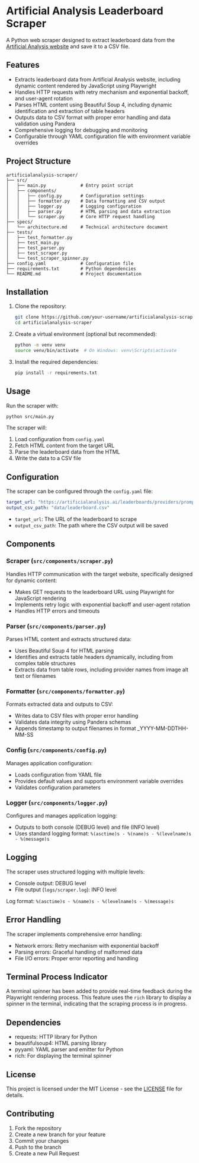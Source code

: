 # Artificial Analysis Leaderboard Scraper

A Python web scraper designed to extract leaderboard data from the [Artificial Analysis website](https://artificialanalysis.ai/leaderboards/providers/prompt-options/single/medium_coding?deprecation=all) and save it to a CSV file.

## Features
 
- Extracts leaderboard data from Artificial Analysis website, including dynamic content rendered by JavaScript using Playwright
- Handles HTTP requests with retry mechanism and exponential backoff, and user-agent rotation
- Parses HTML content using Beautiful Soup 4, including dynamic identification and extraction of table headers
- Outputs data to CSV format with proper error handling and data validation using Pandera
- Comprehensive logging for debugging and monitoring
- Configurable through YAML configuration file with environment variable overrides

## Project Structure
 
```
artificialanalysis-scraper/
├── src/
│   ├── main.py             # Entry point script
│   ├── components/
│   │   ├── config.py       # Configuration settings
│   │   ├── formatter.py    # Data formatting and CSV output
│   │   ├── logger.py       # Logging configuration
│   │   ├── parser.py       # HTML parsing and data extraction
│   │   └── scraper.py      # Core HTTP request handling
├── specs/
│   └── architecture.md     # Technical architecture document
├── tests/
│   ├── test_formatter.py
│   ├── test_main.py
│   ├── test_parser.py
│   ├── test_scraper.py
│   └── test_scraper_spinner.py
├── config.yaml             # Configuration file
├── requirements.txt        # Python dependencies
└── README.md               # Project documentation
```

## Installation

1. Clone the repository:
   ```bash
   git clone https://github.com/your-username/artificialanalysis-scraper.git
   cd artificialanalysis-scraper
   ```

2. Create a virtual environment (optional but recommended):
   ```bash
   python -m venv venv
   source venv/bin/activate  # On Windows: venv\Scripts\activate
   ```

3. Install the required dependencies:
   ```bash
   pip install -r requirements.txt
   ```

## Usage

Run the scraper with:
```bash
python src/main.py
```

The scraper will:
1. Load configuration from `config.yaml`
2. Fetch HTML content from the target URL
3. Parse the leaderboard data from the HTML
4. Write the data to a CSV file

## Configuration

The scraper can be configured through the `config.yaml` file:

```yaml
target_url: "https://artificialanalysis.ai/leaderboards/providers/prompt-options/single/medium_coding?deprecation=all"
output_csv_path: "data/leaderboard.csv"
```

- `target_url`: The URL of the leaderboard to scrape
- `output_csv_path`: The path where the CSV output will be saved

## Components
 
### Scraper (`src/components/scraper.py`)
Handles HTTP communication with the target website, specifically designed for dynamic content:
- Makes GET requests to the leaderboard URL using Playwright for JavaScript rendering
- Implements retry logic with exponential backoff and user-agent rotation
- Handles HTTP errors and timeouts
 
### Parser (`src/components/parser.py`)
Parses HTML content and extracts structured data:
- Uses Beautiful Soup 4 for HTML parsing
- Identifies and extracts table headers dynamically, including from complex table structures
- Extracts data from table rows, including provider names from image alt text or filenames
 
### Formatter (`src/components/formatter.py`)
Formats extracted data and outputs to CSV:
- Writes data to CSV files with proper error handling
- Validates data integrity using Pandera schemas
- Appends timestamp to output filenames in format _YYYY-MM-DDTHH-MM-SS
 
### Config (`src/components/config.py`)
Manages application configuration:
- Loads configuration from YAML file
- Provides default values and supports environment variable overrides
- Validates configuration parameters
 
### Logger (`src/components/logger.py`)
Configures and manages application logging:
- Outputs to both console (DEBUG level) and file (INFO level)
- Uses standard logging format: `%(asctime)s - %(name)s - %(levelname)s - %(message)s`

## Logging

The scraper uses structured logging with multiple levels:
- Console output: DEBUG level
- File output (`logs/scraper.log`): INFO level

Log format: `%(asctime)s - %(name)s - %(levelname)s - %(message)s`

## Error Handling

The scraper implements comprehensive error handling:
- Network errors: Retry mechanism with exponential backoff
- Parsing errors: Graceful handling of malformed data
- File I/O errors: Proper error reporting and handling

## Terminal Process Indicator

A terminal spinner has been added to provide real-time feedback during the Playwright rendering process. This feature uses the `rich` library to display a spinner in the terminal, indicating that the scraping process is in progress.

## Dependencies

- requests: HTTP library for Python
- beautifulsoup4: HTML parsing library
- pyyaml: YAML parser and emitter for Python
- rich: For displaying the terminal spinner

## License

This project is licensed under the MIT License - see the [LICENSE](LICENSE) file for details.

## Contributing

1. Fork the repository
2. Create a new branch for your feature
3. Commit your changes
4. Push to the branch
5. Create a new Pull Request